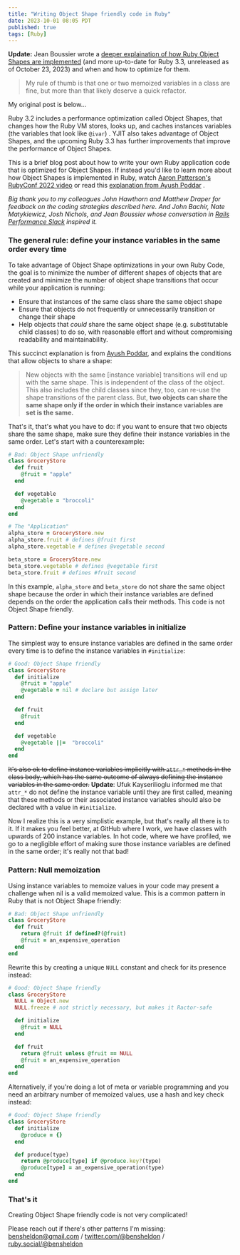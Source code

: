 ```yaml
---
title: "Writing Object Shape friendly code in Ruby"
date: 2023-10-01 08:05 PDT
published: true
tags: [Ruby]
---
```


**Update:** Jean Boussier wrote a [deeper explaination of how Ruby Object Shapes are implemented](https://railsatscale.com/2023-10-24-memoization-pattern-and-object-shapes/) (and more up-to-date for Ruby 3.3, unreleased as of October 23, 2023) and when and how to optimize for them.

> My rule of thumb is that one or two memoized variables in a class are fine, but more than that likely deserve a quick refactor.

My original post is below...

Ruby 3.2 includes a performance optimization called Object Shapes, that changes how the Ruby VM stores, looks up, and caches instances variables (the variables that look like `@ivar`) . YJIT also takes advantage of Object Shapes, and the upcoming Ruby 3.3 has further improvements that improve the performance of Object Shapes.

This is a brief blog post about how to write your own Ruby application code that is optimized for Object Shapes. If instead you'd like to learn more about how Object Shapes is implemented in Ruby, watch [Aaron Patterson's RubyConf 2022 video](https://www.youtube.com/watch?v=R0oxlyVUpDw) or read this [explanation from Ayush Poddar](https://poddarayush.com/posts/object-shapes-improve-ruby-code-performance/) .

*Big thank you to my colleagues John Hawthorn and Matthew Draper for feedback on the coding strategies described here. And John Bachir, Nate Matykiewicz, Josh Nichols, and Jean Boussier whose conversation in [Rails Performance Slack](https://www.speedshop.co/rails-performance-workshop.html) inspired it.*

### The general rule: define your instance variables in the same order every time

To take advantage of Object Shape optimizations in your own Ruby Code, the goal is to minimize the number of different shapes of objects that are created and minimize the number of object shape transitions that occur while your application is running:

- Ensure that instances of the same class share the same object shape
- Ensure that objects do not frequently or unnecessarily transition or change their shape
- Help objects that _could_ share the same object shape (e.g. substitutable child classes) to do so, with reasonable effort and without compromising readability and maintainability.

This succinct explanation is from [Ayush Poddar](https://poddarayush.com/posts/object-shapes-improve-ruby-code-performance/), and explains the conditions that allow objects to share a shape:

> New objects with the same [instance variable] transitions will end up with the same shape. This is independent of the class of the object. This also includes the child classes since they, too, can re-use the shape transitions of the parent class. But, **two objects can share the same shape only if the order in which their instance variables are set is the same.**

That's it, that's what you have to do: if you want to ensure that two objects share the same shape, make sure they define their instance variables in the same order. Let's start with a counterexample:

```ruby
# Bad: Object Shape unfriendly
class GroceryStore
  def fruit
    @fruit = "apple"
  end

  def vegetable
    @vegetable = "broccoli"
  end
end

# The "Application"
alpha_store = GroceryStore.new
alpha_store.fruit # defines @fruit first
alpha_store.vegetable # defines @vegetable second

beta_store = GroceryStore.new
beta_store.vegetable # defines @vegetable first
beta_store.fruit # defines #fruit second 
```

In this example, `alpha_store` and `beta_store` do not share the same object shape because the order in which their instance variables are defined depends on the order the application calls their methods. This code is not Object Shape friendly.

### Pattern: Define your instance variables in initialize

The simplest way to ensure instance variables are defined in the same order every time is to define the instance variables in `#initialize`:

```ruby
# Good: Object Shape friendly
class GroceryStore
  def initialize
    @fruit = "apple"
    @vegetable = nil # declare but assign later
  end

  def fruit
    @fruit
  end

  def vegetable
    @vegetable ||=  "broccoli"
  end
end
```

~~It's also ok to define instance variables implicitly with `attr_*` methods in the class body, which has the same outcome of always defining the instance variables in the same order.~~ **Update**: Ufuk Kayserilioglu informed me that `attr_*` do not define the instance variable until they are first called, meaning that these methods or their associated instance variables should also be declared with a value in `#initialize`.    

Now I realize this is a very simplistic example, but that's really all there is to it. If it makes you feel better, at GitHub where I work, we have classes with upwards of 200 instance variables. In hot code, where we have profiled, we go to a negligible effort of making sure those instance variables are defined in the same order; it's really not that bad!

### Pattern: Null memoization

Using instance variables to memoize values in your code may present a challenge when nil is a valid memoized value. This is a common pattern in Ruby that is not Object Shape friendly:

```ruby
# Bad: Object Shape unfriendly
class GroceryStore
  def fruit
    return @fruit if defined?(@fruit)
    @fruit = an_expensive_operation
  end
end
```

Rewrite this by creating a unique `NULL` constant and check for its presence instead:

```ruby
# Good: Object Shape friendly
class GroceryStore
  NULL = Object.new
  NULL.freeze # not strictly necessary, but makes it Ractor-safe

  def initialize
    @fruit = NULL
  end

  def fruit
    return @fruit unless @fruit == NULL
    @fruit = an_expensive_operation 
  end
end
```

Alternatively, if you're doing a lot of meta or variable programming and you need an arbitrary number of memoized values, use a hash and key check instead:

```ruby
# Good: Object Shape friendly
class GroceryStore
  def initialize
    @produce = {}
  end

  def produce(type)
    return @produce[type] if @produce.key?(type)
    @produce[type] = an_expensive_operation(type) 
  end
end
```

### That's it

Creating Object Shape friendly code is not very complicated! 

Please reach out if there's other patterns I'm missing: bensheldon@gmail.com / [twitter.com/@bensheldon](https://twitter.com/bensheldon) / [ruby.social/@bensheldon](https://ruby.social/@bensheldon)
